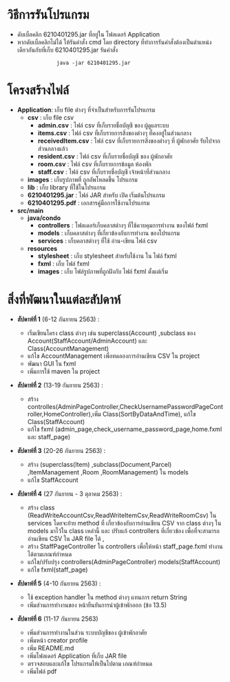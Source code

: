 # วิธีการรันโปรแกรม
-  ดับเบิ้ลคลิก 6210401295.jar ที่อยู่ใน โฟลเดอร์ Application
-  หากดับเบิ้ลคลิกไม่ได้ ให้รันคำสั่ง cmd โดย directory ที่ทำการรันคำสั่งต้องเป็นตำแหน่งเดียวกันกับที่เก็บ 6210401295.jar รันคำสั่ง 

```
          		java -jar 6210401295.jar
```  
# โครงสร้างไฟล์

- **Application**: เก็บ file ต่างๆ ที่จำเป็นสำหรับการรันโปรแกรม
	- **csv** : เก็บ file csv 
		- **admin.csv** 		: ไฟล์ csv ที่เก็บรายชื่อบัญชี ของ ผู้ดูแลระบบ
		- **items.csv** 		: ไฟล์ csv ที่เก็บรายการสิ่งของต่างๆ ที่คงอยู่ในส่วนกลาง
		- **receivedItem.csv** 	: ไฟล์ csv ที่เก็บรายการสิ่งของต่างๆ ที่ ผู้พักอาศัย รับไปจาก ส่วนกลางแล้ว
		- **resident.csv** 		: ไฟล์ csv ที่เก็บรายชื่อบัญชี ของ ผู้พักอาศัย
		- **room.csv** 		    : ไฟล์ csv ที่เก็บรายการข้อมูล ห้องพัก
		- **staff.csv** 		: ไฟล์ csv ที่เก็บรายชื่อบัญชี เจ้าหน้าที่ส่วนกลาง
	- **images** 	   : เก็บรูปภาพที่ ถูกอัพโหลดขึ้น โปรแกรม
	- **lib** 		   : เก็บ library ที่ใช้ในโปรแกรม
	- **6210401295.jar** : ไฟล์ JAR สำหรับ เปิด เริ่มต้นโปรแกรม
	- **6210401295.pdf** : เอกสารคู่มือการใช้งานโปรแกรม
- **src/main**
	- **java/condo**
		- **controllers** 	: โฟลเดอร์เก็บคลาสต่างๆ ที่ใช้ควบคุมการทำงาน ของไฟล์ fxml
		- **models** 	: เก็บคลาสต่างๆ ที่เกี่ยวข้องกับการทำงาน ของโปรแกรม
		- **services** 	: เก็บคลาสต่างๆ ที่ใช้ อ่าน-เขียน ไฟล์ csv
	- **resources**
		- **stylesheet** 	: เก็บ stylesheet สำหรับใช้งาน ใน ไฟล์ fxml
		- **fxml** 		: เก็บ ไฟล์ fxml
		- **images** 	: เก็บ ไฟล์รูปภาพที่ถูกฝังกับ ไฟล์ fxml ตั้งแต่เริ่ม



# สิ่งที่พัฒนาในแต่ละสัปดาห์

- **สัปดาห์ที่ 1** (6-12 กันยายน 2563) : 
	- เริ่มเขียนโครง class ต่างๆ เช่น superclass(Account) ,subclass ของ Account(StaffAccount/AdminAccount) และ Class(AccountManagement) 
	- แก้ไข AccountManagement เพื่อทดลองการอ่านเขียน CSV ใน project 
	- พัฒนา GUI ใน fxml 
	- เพิ่มการใช้ maven ใน project

- **สัปดาห์ที่ 2** (13-19 กันยายน 2563) : 
	- สร้าง controlles(AdminPageController,CheckUsernamePasswordPageController,HomeController),เพิ่ม Class(SortByDataAndTime), แก้ไข Class(StaffAccount) 
	- แก้ไข fxml (admin_page,check_username_password_page,home.fxml และ staff_page)

- **สัปดาห์ที่ 3** (20-26 กันยายน 2563) : 
	- สร้าง (superclass(Item) ,subclass(Document,Parcel) ,ItemManagement ,Room ,RoomManagement) ใน models 
	- แก้ไข StaffAccount

- **สัปดาห์ที่ 4** (27 กันยายน - 3 ตุลาคม 2563) : 
	- สร้าง class (ReadWriteAccountCsv,ReadWriteItemCsv,ReadWriteRoomCsv) ใน services โดยจะย้าย method ที่ เกี่ยวข้องกับการอ่านเขียน CSV จาก class ต่างๆ ใน models มาไว้ใน class เหล่านี้ และ ปรับแก้ controllers ที่เกี่ยวข้อง เพื่อที่จะสามารถอ่านเขียน CSV ใน JAR file ได้  , 
	- สร้าง StaffPageController ใน controllers เพื่อให้หน้า staff_page.fxml ทำงานได้ตามเกณฑ์กำหนด  
	- แก้ไข/ปรับปรุง controllers(AdminPageController) models(StaffAccount)
	- แก้ไข fxml(staff_page)

- **สัปดาห์ที่ 5** (4-10 กันยายน 2563) : 
	- ใช้ exception handler ใน method ต่างๆ แทนการ return String 
	- เพิ่มส่วนการทำงานของ หน้ายืนยันการนำผู้เข้าพักออก (ข้อ 13.5)

- **สัปดาห์ที่ 6** (11-17 กันยายน 2563)
	- เพิ่มส่วนการทำงานในส่วน ระบบบัญชีของ ผู้เข้าพักอาศัย
	- เพิ่มหน้า creator profile
	- เพิ่ม README.md
	- เพิ่มโฟลเดอร์ Application ที่เก็บ JAR file
	- ตรวจสอบและแก้ไข โปรแกรมให้เป็นไปตาม เกณฑ์กำหนด
	- เพิ่มไฟล์ pdf




